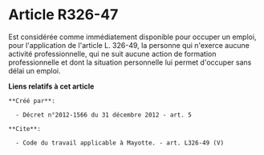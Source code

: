 # Article R326-47

Est considérée comme immédiatement disponible pour occuper un emploi, pour l'application de l'article L. 326-49, la personne
qui n'exerce aucune activité professionnelle, qui ne suit aucune action de formation professionnelle et dont la situation
personnelle lui permet d'occuper sans délai un emploi.

**Liens relatifs à cet article**

	**Créé par**:

	  - Décret n°2012-1566 du 31 décembre 2012 - art. 5

	**Cite**:

	  - Code du travail applicable à Mayotte. - art. L326-49 (V)
